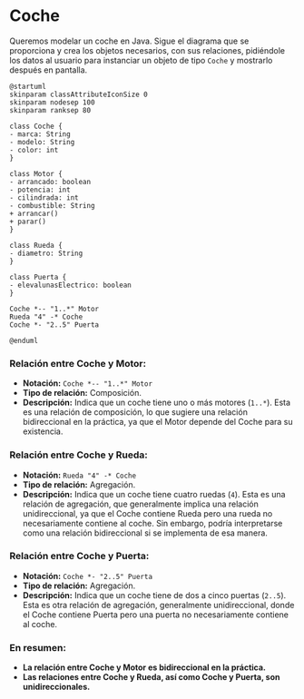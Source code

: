 # Coche

Queremos modelar un coche en Java. Sigue el diagrama que se proporciona y crea los objetos necesarios, con sus relaciones, pidiéndole los datos al usuario para instanciar un objeto de tipo `Coche` y mostrarlo después en pantalla.

```plantuml
@startuml
skinparam classAttributeIconSize 0
skinparam nodesep 100
skinparam ranksep 80

class Coche {
- marca: String
- modelo: String
- color: int
}

class Motor {
- arrancado: boolean
- potencia: int
- cilindrada: int
- combustible: String
+ arrancar()
+ parar()
}

class Rueda {
- diametro: String
}

class Puerta {
- elevalunasElectrico: boolean
}

Coche *-- "1..*" Motor
Rueda "4" -* Coche
Coche *- "2..5" Puerta

@enduml
```
### Relación entre Coche y Motor:

- **Notación:** `Coche *-- "1..*" Motor`
- **Tipo de relación:** Composición.
- **Descripción:** Indica que un coche tiene uno o más motores (`1..*`). Esta es una relación de composición, lo que sugiere una relación bidireccional en la práctica, ya que el Motor depende del Coche para su existencia.

### Relación entre Coche y Rueda:

- **Notación:** `Rueda "4" -* Coche`
- **Tipo de relación:** Agregación.
- **Descripción:** Indica que un coche tiene cuatro ruedas (`4`). Esta es una relación de agregación, que generalmente implica una relación unidireccional, ya que el Coche contiene Rueda pero una rueda no necesariamente contiene al coche. Sin embargo, podría interpretarse como una relación bidireccional si se implementa de esa manera.

### Relación entre Coche y Puerta:

- **Notación:** `Coche *- "2..5" Puerta`
- **Tipo de relación:** Agregación.
- **Descripción:** Indica que un coche tiene de dos a cinco puertas (`2..5`). Esta es otra relación de agregación, generalmente unidireccional, donde el Coche contiene Puerta pero una puerta no necesariamente contiene al coche.

### En resumen:

- **La relación entre Coche y Motor es bidireccional en la práctica.**
- **Las relaciones entre Coche y Rueda, así como Coche y Puerta, son unidireccionales.**

